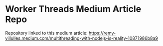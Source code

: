 # Worker Threads Medium Article Repo

Repository linked to this medium article: https://remy-villulles.medium.com/multithreading-with-nodejs-is-reality-10871986b8a9
